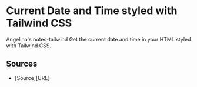 # Current Date and Time styled with Tailwind CSS

Angelina's notes-tailwind Get the current date and time in your HTML styled with Tailwind CSS.

## Sources
* [Source][URL]
